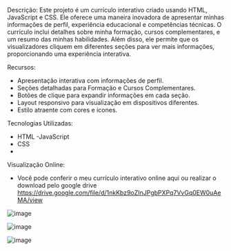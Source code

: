 Descrição:
Este projeto é um currículo interativo criado usando HTML, JavaScript e CSS. Ele oferece uma maneira inovadora de apresentar minhas informações de perfil, experiência educacional e competências técnicas. O currículo inclui detalhes sobre minha formação, cursos complementares, e um resumo das minhas habilidades. Além disso, ele permite que os visualizadores cliquem em diferentes seções para ver mais informações, proporcionando uma experiência interativa.

Recursos:
- Apresentação interativa com informações de perfil.
- Seções detalhadas para Formação e Cursos Complementares.
- Botões de clique para expandir informações em cada seção.
- Layout responsivo para visualização em dispositivos diferentes.
- Estilo atraente com cores e ícones.

Tecnologias Utilizadas:
- HTML
-JavaScript
- CSS
- 
Visualização Online:
- Você pode conferir o meu currículo interativo online aqui ou realizar o download pelo google drive
https://drive.google.com/file/d/1nkKbz9oZInJPgbPXPq7VvGq0EW0uAeMA/view



![image](https://github.com/GleisonAmorim/Curr-culo/assets/54336609/275acc68-10d6-43ff-a61f-6b3899f2c847)

![image](https://github.com/GleisonAmorim/Curriculo/assets/54336609/5da5469b-7f56-476b-9d9b-3a0b943a51e8)

![image](https://github.com/GleisonAmorim/Curriculo/assets/54336609/cdb8fc48-882f-4b0d-ae08-9b69c6ecc554)
